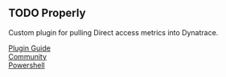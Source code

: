 ## TODO Properly

Custom plugin for pulling Direct access metrics into Dynatrace.

[Plugin Guide](https://dynatrace.github.io/plugin-sdk/readme.html)<br>
[Community](https://www.dynatrace.com/support/help/extend-dynatrace/plugin-sdk/how-do-i-create-a-python-custom-plugin/)<br>
[Powershell](https://docs.microsoft.com/en-us/powershell/module/remoteaccess/get-remoteaccessconnectionstatisticssummary?view=win10-ps)<br>